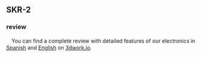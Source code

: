 ## SKR-2

### review
　You can find a complete review with detailed features of our electronics in [Spanish](https://3dwork.io/complete-guide-skr2/) and [English](https://3dwork.io/en/complete-guide-skr2/) on [3dwork.io](https://3dwork.io/).
